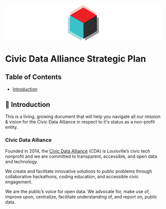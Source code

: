 

![Civic Data Alliance Logo Header](https://raw.githubusercontent.com/civicdata/branding/markdown-header-test/assets/Logo/Rendered_Cube_Full_888x200_Header.png)

# Civic Data Alliance Strategic Plan
## Table of Contents
* [Introduction](#-introduction)

## 👋 Introduction
This is a living, growing document that will help you navigate all our mission &amp; vision for the Civic Data Alliance in respect to it's status as a non-profit entity.

### Civic Data Alliance

Founded in 2014, the [Civic Data Alliance](https://www.civicdataalliance.org) (CDA) is Louisville’s civic tech nonprofit and we are committed to transparent, accessible, and open data and technology.

We create and facilitate innovative solutions to public problems through collaborative hackathons, coding education, and accessible civic engagement.

We are the public’s voice for open data. We advocate for, make use of, improve upon, centralize, facilitate understanding of, and report on, public data.

